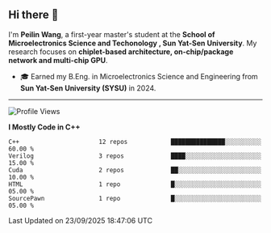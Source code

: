 ## Hi there 👋

I'm **Peilin Wang**, a first-year master's student at the **School of Microelectronics Science and Techonology , Sun Yat-Sen University**. My research focuses on **chiplet-based architecture, on-chip/package network and multi-chip GPU**.

- 🎓 Earned my B.Eng. in Microelectronics Science and Engineering from **Sun Yat-Sen University (SYSU)** in 2024.

---

<!--START_SECTION:waka-->
![Profile Views](http://img.shields.io/badge/Profile%20Views-22-blue)

**I Mostly Code in C++** 

```text
C++                      12 repos            ███████████████░░░░░░░░░░   60.00 % 
Verilog                  3 repos             ████░░░░░░░░░░░░░░░░░░░░░   15.00 % 
Cuda                     2 repos             ██░░░░░░░░░░░░░░░░░░░░░░░   10.00 % 
HTML                     1 repo              █░░░░░░░░░░░░░░░░░░░░░░░░   05.00 % 
SourcePawn               1 repo              █░░░░░░░░░░░░░░░░░░░░░░░░   05.00 % 
```




 Last Updated on 23/09/2025 18:47:06 UTC
<!--END_SECTION:waka-->
